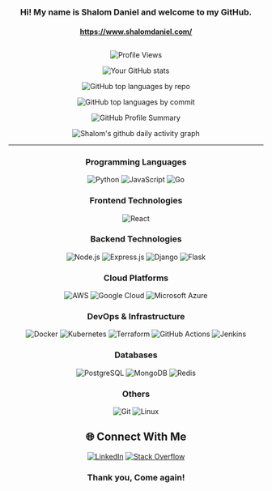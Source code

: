 <div align="center">

### Hi! My name is Shalom Daniel and welcome to my GitHub. 
#### https://www.shalomdaniel.com/

##

![Profile Views](https://komarev.com/ghpvc/?username=Shalomd6298&color=blue)

![Your GitHub stats](https://github-readme-stats.vercel.app/api?username=Shalomd6298&show_icons=true&theme=radical&count_private=true&include_all_commits=true&hide_rank=true)

![GitHub top languages by repo](http://github-profile-summary-cards.vercel.app/api/cards/repos-per-language?username=Shalomd6298&theme=2077)

![GitHub top languages by commit](http://github-profile-summary-cards.vercel.app/api/cards/most-commit-language?username=Shalomd6298&theme=2077)

![GitHub Profile Summary](http://github-profile-summary-cards.vercel.app/api/cards/profile-details?username=Shalomd6298&theme=2077)

![Shalom's github daily activity graph](https://github-readme-activity-graph.vercel.app/graph?username=Shalomd6298&theme=react-dark)


---

### Programming Languages
![Python](https://img.shields.io/badge/Python-3776AB?style=flat-square&logo=python&logoColor=white)
![JavaScript](https://img.shields.io/badge/JavaScript-F7DF1E?style=flat-square&logo=javascript&logoColor=black)
![Go](https://img.shields.io/badge/Go-00ADD8?style=flat-square&logo=go&logoColor=white)

### Frontend Technologies
![React](https://img.shields.io/badge/React-20232A?style=flat-square&logo=react&logoColor=61DAFB)

### Backend Technologies
![Node.js](https://img.shields.io/badge/Node.js-43853D?style=flat-square&logo=node.js&logoColor=white)
![Express.js](https://img.shields.io/badge/Express.js-000000?style=flat-square&logo=express&logoColor=white)
![Django](https://img.shields.io/badge/Django-092E20?style=flat-square&logo=django&logoColor=white)
![Flask](https://img.shields.io/badge/Flask-000000?style=flat-square&logo=flask&logoColor=white)

### Cloud Platforms
![AWS](https://img.shields.io/badge/Amazon%20AWS-232F3E?style=flat-square&logo=amazon-aws&logoColor=white)
![Google Cloud](https://img.shields.io/badge/Google%20Cloud-4285F4?style=flat-square&logo=google-cloud&logoColor=white)
![Microsoft Azure](https://img.shields.io/badge/Microsoft%20Azure-0089D6?style=flat-square&logo=microsoft-azure&logoColor=white)

### DevOps & Infrastructure
![Docker](https://img.shields.io/badge/Docker-2496ED?style=flat-square&logo=docker&logoColor=white)
![Kubernetes](https://img.shields.io/badge/Kubernetes-326CE5?style=flat-square&logo=kubernetes&logoColor=white)
![Terraform](https://img.shields.io/badge/Terraform-7B42BC?style=flat-square&logo=terraform&logoColor=white)
![GitHub Actions](https://img.shields.io/badge/GitHub%20Actions-2088FF?style=flat-square&logo=github-actions&logoColor=white)
![Jenkins](https://img.shields.io/badge/Jenkins-D24939?style=flat-square&logo=jenkins&logoColor=white)

### Databases
![PostgreSQL](https://img.shields.io/badge/PostgreSQL-336791?style=flat-square&logo=postgresql&logoColor=white)
![MongoDB](https://img.shields.io/badge/MongoDB-47A248?style=flat-square&logo=mongodb&logoColor=white)
![Redis](https://img.shields.io/badge/Redis-DC382D?style=flat-square&logo=redis&logoColor=white)

### Others
![Git](https://img.shields.io/badge/Git-F05032?style=flat-square&logo=git&logoColor=white)
![Linux](https://img.shields.io/badge/Linux-FCC624?style=flat-square&logo=linux&logoColor=black)

## 🌐 Connect With Me
[![LinkedIn](https://img.shields.io/badge/LinkedIn-0077B5?style=flat-square&logo=linkedin&logoColor=white)](https://www.linkedin.com/in/shalom-daniel-72198a150/)
[![Stack Overflow](https://img.shields.io/badge/Stack%20Overflow-FE7A16?style=flat-square&logo=stackoverflow&logoColor=white)](https://stackoverflow.com/users/11612515/sd4)

### Thank you, Come again!

</div>
